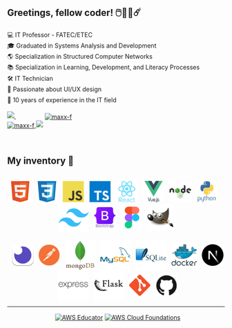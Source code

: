 ## Greetings, fellow coder! 🖱️🧙‍♂️☄️

<ul style="list-style: none; padding: 0; margin: 0; line-height: 1.8;">
  <li>💻 IT Professor - FATEC/ETEC</li>
  <li>🎓 Graduated in Systems Analysis and Development</li>
  <li>🌎 Specialization in Structured Computer Networks</li>
  <li>📚 Specialization in Learning, Development, and Literacy Processes</li>
  <li>🛠️ IT Technician</li>
  <li>💜 Passionate about UI/UX design</li>
  <li>💾 10 years of experience in the IT field</li>
</ul>

<p align="left">
  <a href="https://github.com/maxxdiego">
    <img height="180em" src="https://github-readme-stats.vercel.app/api?username=maxxdiego&theme=react&show_icons=true"/>
  </a>
  &nbsp;&nbsp;&nbsp;&nbsp;&nbsp;&nbsp;&nbsp;&nbsp;&nbsp;&nbsp;&nbsp;&nbsp;&nbsp;&nbsp;&nbsp;&nbsp;
    <a href="https://github.com/maxxdiego">
    <img align="center" alt="maxx-f" src="https://imagens-maxx.s3.sa-east-1.amazonaws.com/maxx-f.png">
  </a>
  <br>
  <a href="https://github.com/maxxdiego">
    <img align="center" alt="maxx-f" src="https://imagens-maxx.s3.sa-east-1.amazonaws.com/321.png">
  </a>
  <a href="https://github.com/maxxdiego">
    <img height="180em" src="https://github-readme-stats.vercel.app/api/top-langs/?username=maxxdiego&layout=compact&langs_count=7&theme=react"/>
  </a> 
</p>

<br>

## My inventory 🎒

<div  align="center"> 
  <div style="display: inline_block"><br>
    <img align="center" alt="HTML" height="50" width="50" src="https://raw.githubusercontent.com/devicons/devicon/master/icons/html5/html5-original.svg" >
    &nbsp;&nbsp;<img align="center" alt="CSS" height="50" width="50" src="https://raw.githubusercontent.com/devicons/devicon/master/icons/css3/css3-original.svg" >
    &nbsp;&nbsp;<img align="center" alt="JS" height="50" width="50" src="https://raw.githubusercontent.com/devicons/devicon/master/icons/javascript/javascript-original.svg" >
    &nbsp;&nbsp;<img align="center" alt="Typescript" height="50" width="50" src="https://raw.githubusercontent.com/devicons/devicon/master/icons/typescript/typescript-original.svg" >
    &nbsp;&nbsp;<img align="center" alt="React" height="50" width="50" src="https://raw.githubusercontent.com/devicons/devicon/master/icons/react/react-original-wordmark.svg" >
    &nbsp;&nbsp;<img align="center" alt="VueJS" height="50" width="50" src="https://raw.githubusercontent.com/devicons/devicon/master/icons/vuejs/vuejs-original-wordmark.svg" >
    &nbsp;&nbsp;<img align="center" alt="NodeJs" height="50" width="50" src="https://raw.githubusercontent.com/devicons/devicon/master/icons/nodejs/nodejs-original-wordmark.svg" >
    &nbsp;&nbsp;<img align="center" alt="Python" height="50" width="50" src="https://raw.githubusercontent.com/devicons/devicon/master/icons/python/python-original-wordmark.svg" >
    &nbsp;&nbsp;<img align="center" alt="Tailwind" height="70" width="70" src="https://raw.githubusercontent.com/devicons/devicon/master/icons/tailwindcss/tailwindcss-original.svg" >
    &nbsp;&nbsp;<img align="center" alt="Bootstrap" height="50" width="50" src="https://raw.githubusercontent.com/devicons/devicon/master/icons/bootstrap/bootstrap-original-wordmark.svg" >
    &nbsp;&nbsp;<img align="center" alt="Figma" height="50" width="50" src="https://raw.githubusercontent.com/devicons/devicon/master/icons/figma/figma-original.svg" >
    &nbsp;&nbsp;<img align="center" alt="Gimp" height="60" width="60" src="https://raw.githubusercontent.com/devicons/devicon/master/icons/gimp/gimp-original.svg" >
    <br /><br />
    &nbsp;&nbsp;<img align="center" alt="Insomnia" height="50" width="50" src="https://github.com/Kong/insomnia-design-assets/blob/master/export/Icon.svg">
    &nbsp;&nbsp;<img align="center" alt="Postman" height="50" width="50" src="https://raw.githubusercontent.com/devicons/devicon/master/icons/postman/postman-original.svg" >    
    &nbsp;&nbsp;<img align="center" alt="MongoDB" height="70" width="70" src="https://raw.githubusercontent.com/devicons/devicon/master/icons/mongodb/mongodb-original-wordmark.svg" >
    &nbsp;&nbsp;<img align="center" alt="MySQL" height="70" width="70" src="https://raw.githubusercontent.com/devicons/devicon/master/icons/mysql/mysql-original-wordmark.svg" >
    &nbsp;&nbsp;<img align="center" alt="SQLite" height="70" width="70" src="https://raw.githubusercontent.com/devicons/devicon/master/icons/sqlite/sqlite-original-wordmark.svg" >
    &nbsp;&nbsp;<img align="center" alt="Docker" height="60" width="60" src="https://raw.githubusercontent.com/devicons/devicon/master/icons/docker/docker-original-wordmark.svg" >
    &nbsp;&nbsp;<img align="center" alt="Next" height="50" width="50" src="https://raw.githubusercontent.com/devicons/devicon/master/icons/nextjs/nextjs-original.svg" >
    &nbsp;&nbsp;<img align="center" alt="Express" height="70" width="70" src="https://raw.githubusercontent.com/devicons/devicon/master/icons/express/express-original-wordmark.svg" >
    &nbsp;&nbsp;<img align="center" alt="Flask" height="70" width="70" src="https://raw.githubusercontent.com/devicons/devicon/master/icons/flask/flask-original-wordmark.svg" >
    &nbsp;&nbsp;<img align="center" alt="Git" height="50" width="50" src="https://raw.githubusercontent.com/devicons/devicon/master/icons/git/git-original.svg" >
    &nbsp;&nbsp;<img align="center" alt="Github" height="50" width="50" src="https://raw.githubusercontent.com/devicons/devicon/master/icons/github/github-original.svg" >
</div>
  <hr>
  &nbsp;&nbsp;<a href="https://www.credly.com/badges/495a3bc3-1bf1-4dd5-aa84-ac4c1c13259d/public_url"><img align="center" alt="AWS Educator" height="150" width="150" src="https://images.credly.com/images/e7bf6727-22cf-45d6-ad9c-76ab57c3f11b/image.png"></a>
  <a href="https://www.credly.com/badges/fe588aeb-47e2-413a-85b9-65c2e95ecab8/public_url"><img align="center" alt="AWS Cloud Foundations" height="150" width="150" src="https://images.credly.com/images/73e4a58b-a8ef-41a3-a7db-9183dd269882/image.png"></a>
  <br> 
</div>
